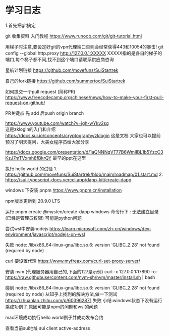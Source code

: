 # 学习日志

1.首先把git搞定

git 收集资料
入门教程 
https://www.runoob.com/git/git-tutorial.html

用梯子时注意,要设定好git的vpn代理端口否则会经常获得443和10054的暴击!
git config --global http.proxy http://127.0.0.1:XXXXX 
XXXXX指的是各自的梯子的端口,每个梯子都不同,找不到这个端口请联系供应商咨询

星航计划链接
https://github.com/movefuns/SuiStartrek

自己的fork链接
https://github.com/summertoo/SuiStartrek

如何提交一个pull request (简称PR)
https://www.freecodecamp.org/chinese/news/how-to-make-your-first-pull-request-on-github/

PR关键点 先 add 后push origin branch

https://www.youtube.com/watch?v=igh-wYkv2sg  
这是zklogin的入门和介绍    
https://docs.sui.io/concepts/cryptography/zklogin 
这是文档 大家也可以提前预习了明天提问，大美女程序员给大家分享

https://docs.google.com/presentation/d/1aQNNNqVT77B6WmIIBL1b5YzcC3KzJ7mTVxmh8fBkrQY
最早的ppt在这里

执行 hello world 的试验 
1.
https://github.com/movefuns/SuiStartrek/blob/main/roadmap/01.start.md
2.
https://sui-typescript-docs.vercel.app/dapp-kit/create-dapp

windows 下安装 pnpm
https://www.pnpm.cn/installation

npm版本更新到 20.9.0 LTS

运行 pnpm create @mysten/create-dapp
windows 命令行下 : 无法建立目录 (已经是管理员权限)
可能是python问题

尝试wsl中安装nodejs
https://learn.microsoft.com/zh-cn/windows/dev-environment/javascript/nodejs-on-wsl

失败
node: /lib/x86_64-linux-gnu/libc.so.6: version `GLIBC_2.28' not found (required by node)

curl 要设置代理 
https://www.myfreax.com/curl-set-proxy-server/

安装 nvm (代理服务器用自己的,下面的127是示例)
curl -x 127.0.0.1:17890 -o- https://raw.githubusercontent.com/nvm-sh/nvm/master/install.sh | bash

碰到 node: /lib/x86_64-linux-gnu/libc.so.6: version `GLIBC_2.28' not found (required by node)
从知乎上找到的解决方法,做一下测试
https://zhuanlan.zhihu.com/p/603962871
失败
小结:windows状态下没有运行乘成功例子,原因可能是npm的问题和wsl的问题

mac环境成功执行hello world例子并成功发布合约

查看当前sui地址
sui client active-address




